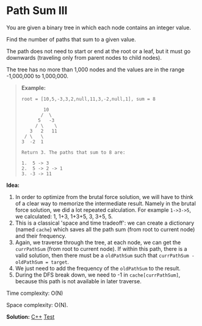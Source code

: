 # Path Sum III

You are given a binary tree in which each node contains an integer value.

Find the number of paths that sum to a given value.

The path does not need to start or end at the root or a leaf, but it must go downwards (traveling only from parent nodes to child nodes).

The tree has no more than 1,000 nodes and the values are in the range -1,000,000 to 1,000,000.

> **Example:**
>
> ```
> root = [10,5,-3,3,2,null,11,3,-2,null,1], sum = 8
> 
>         10
>        /  \
>       5   -3
>      / \    \
>    3   2   11
>  / \   \
> 3  -2  1
> 
> Return 3. The paths that sum to 8 are:
> 
> 1.  5 -> 3
> 2.  5 -> 2 -> 1
> 3. -3 -> 11
> ```



**Idea:** 

1. In order to optimize from the brutal force solution, we will have to think of a clear way to memorize the intermediate result. Namely in the brutal force solution, we did a lot repeated calculation. For example `1->3->5`, we calculated: 1, 1+3, 1+3+5, 3, 3+5, 5.
2. This is a classical 'space and time tradeoff': we can create a dictionary (named `cache`) which saves all the path sum (from root to current node) and their frequency.
3. Again, we traverse through the tree, at each node, we can get the `currPathSum` (from root to current node). If within this path, there is a valid solution, then there must be a `oldPathSum` such that `currPathSum - oldPathSum = target`.
4. We just need to add the frequency of the `oldPathSum` to the result.
5. During the DFS break down, we need to -1 in `cache[currPathSum]`, because this path is not available in later traverse.



Time complexity: O(N)

Space complexity: O(N).



**Solution:** [C++](./solution.h)	[Test](./Test.cpp)